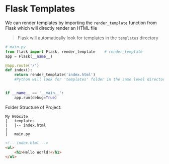# Flask Templates
We can render templates by importing the `render_template` function from Flask which will directly render an HTML file

> Flask will automatically look for templates in the `templates` directory

```py
# main.py
from flask import Flask, render_template	# render_template
app = Flask(__name__)

@app.route('/')
def index():
	return render_template('index.html')
	#Python will look for 'templates' folder in the same level directory as the py script


if __name__ == '__main__':
	app.run(debug=True)
```


Folder Structure of Project:
```tree
My Website
|__	templates
|	|--	index.html
|
|	main.py

```

```html
<!-- index.html -->
<ul>
	<h1>Hello World!</h1>
</ul>
```